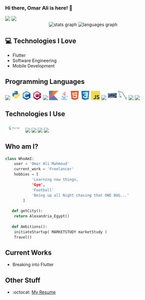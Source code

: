 ### Hi there, Omar Ali is here! 👋

<div align = "left">
<img src = 'https://img.shields.io/badge/-Omar%20Ali-blue?style=flat-square&logo=Linkedin&logoColor=white&link=https://www.linkedin.com/in/omar-alii' height = '30'/>
<img src = 'https://img.shields.io/badge/-omar.ali2332-c14438?style=flat-square&logo=Gmail&logoColor=white&link=mailto:omar.ali2332@gmail.com' height = '30'/>
</div>

<div align = "center">
<img src = "https://githubreadmestats.vercel.app/apiusername=3omar3li&hide_title=true&hide_rank=false&show_icons=true&include_all_commits=true&count_private=true&disable_animations=false&theme=dracula&locale=en&hide_border=false" height = "150" alt = "stats graph"/>
<img src = "https://github-readme-stats.vercel.app/api/top-langs?username=3omar3li&locale=en&hide_title=false&layout=compact&card_width=320&langs_count=5&theme=dracula&hide_border=false" height = "150" alt = "languages graph"/>
</div>

## :computer: Technologies I Love

- Flutter
- Software Engineering
- Mobile Development

## Programming Languages

<img src = 'https://cdn.jsdelivr.net/gh/devicons/devicon/icons/dart/dart-original.svg' height = '30'/>  <img src = 'https://github.com/3omar3li/3omar3li/blob/main/Images/python.svg' height = '30'/>  <img src = 'https://github.com/3omar3li/3omar3li/blob/main/Images/c-original.svg' height = '30'/>  <img src = 'https://github.com/3omar3li/3omar3li/blob/main/Images/cpp.svg' height = '30'/>  <img src = 'https://cdn.jsdelivr.net/gh/devicons/devicon/icons/csharp/csharp-original.svg' height = '30'/>  <img src = 'https://github.com/3omar3li/3omar3li/blob/main/Images/kotlin.svg' height = '30'/>  <img src = 'https://github.com/3omar3li/3omar3li/blob/main/Images/java.svg' height = '30'/>  <img src = 'https://github.com/3omar3li/3omar3li/blob/main/Images/html.svg' height = '30'/>  <img src = 'https://github.com/3omar3li/3omar3li/blob/main/Images/css.svg' height = '30'/>  <img src = 'https://github.com/3omar3li/3omar3li/blob/main/Images/js.svg' height = '30'/>  <img src = 'https://cdn.jsdelivr.net/gh/devicons/devicon/icons/typescript/typescript-original.svg' height = '30'/>  <img src = 'https://github.com/3omar3li/3omar3li/blob/main/Images/php.svg' height = '30'/>  <img src = 'https://github.com/3omar3li/3omar3li/blob/main/Images/sql.svg' height = '30'/>  <img src = 'https://cdn.jsdelivr.net/gh/devicons/devicon/icons/sqlite/sqlite-original.svg' height = '30'/>  <img src = 'https://cdn.jsdelivr.net/gh/devicons/devicon/icons/firebase/firebase-plain.svg' height = '30'/>  

## Technologies I Use

<img src = 'https://github.com/3omar3li/3omar3li/blob/main/Images/flutter.png' height = '30'/>  <img src = 'https://cdn.jsdelivr.net/gh/devicons/devicon/icons/github/github-original.svg' height = '30'/>  <img src = 'https://cdn.jsdelivr.net/gh/devicons/devicon/icons/vscode/vscode-original.svg' height = '30'/>  <img src = 'https://cdn.jsdelivr.net/gh/devicons/devicon/icons/docker/docker-original.svg' height = '30'/>  <img src = 'https://cdn.jsdelivr.net/gh/devicons/devicon/icons/git/git-original.svg' height = '30'/>

## Who am I?

```python
class WhoAmI:
	user = 'Omar Ali Mahmoud'
   	current_work = 'Freelancer'
   	hobbies = [
   			'Learning new things,
   			'Gym',
   			'Football'
   			'Being up all Night chasing that ONE BUG...'
   		]

   def getCity():
   	return Alexandria_Egypt()

   def Ambitions():
   	initiateStartup( MARKETSTUDY marketStudy )
   	Travel()

```

## Current Works

- Breaking into Flutter

## Other Stuff

- :octocat: [My Resume](https://drive.google.com/drive/folders/1ikpB6aa5HvDcfdRV_3QnXoZ63ahogD_s?usp=sharing)
